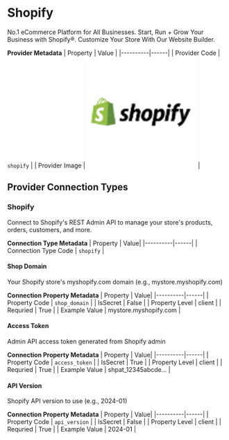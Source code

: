 # Shopify
No.1 eCommerce Platform for All Businesses. Start, Run + Grow Your Business with Shopify®. Customize Your Store With Our Website Builder.

**Provider Metadata**
| Property | Value |
|----------|------|
| Provider Code | `shopify` |
| Provider Image |![Shopify Provider Small Image](./images/shopify_small.png) |

## Provider Connection Types

### Shopify
Connect to Shopify's REST Admin API to manage your store's products, orders, customers, and more.

**Connection Type Metadata**
| Property | Value|
|----------|------|
| Connection Type Code | `shopify` |

#### Shop Domain
Your Shopify store's myshopify.com domain (e.g., mystore.myshopify.com)

**Connection Property Metadata**
| Property | Value|
|----------|------|
| Property Code | `shop_domain` |
| IsSecret | False |
| Property Level | client |
| Requried | True |
| Example Value | mystore.myshopify.com |

#### Access Token
Admin API access token generated from Shopify admin

**Connection Property Metadata**
| Property | Value|
|----------|------|
| Property Code | `access_token` |
| IsSecret | True |
| Property Level | client |
| Requried | True |
| Example Value | shpat_12345abcde... |

#### API Version
Shopify API version to use (e.g., 2024-01)

**Connection Property Metadata**
| Property | Value|
|----------|------|
| Property Code | `api_version` |
| IsSecret | False |
| Property Level | client |
| Requried | True |
| Example Value | 2024-01 |



